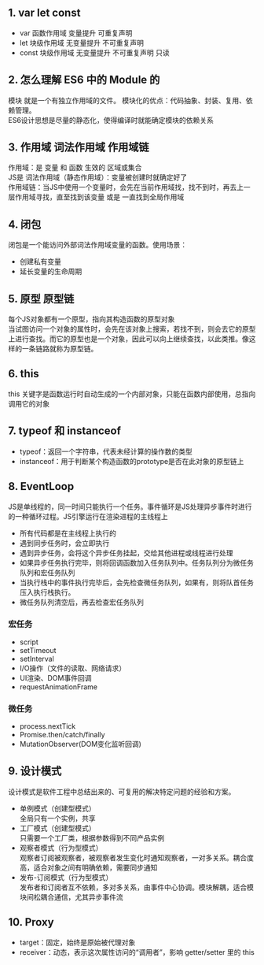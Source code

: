 ## 1. var let const
- var 函数作用域 变量提升 可重复声明
- let 块级作用域 无变量提升 不可重复声明
- const 块级作用域 无变量提升 不可重复声明 只读

## 2. 怎么理解 ES6 中的 Module 的
模块 就是一个有独立作用域的文件。
模块化的优点：代码抽象、封装、复用、依赖管理。  
ES6设计思想是尽量的静态化，使得编译时就能确定模块的依赖关系

## 3. 作用域 词法作用域 作用域链
作用域：是 变量 和 函数 生效的 区域或集合  
JS是 词法作用域（静态作用域）：变量被创建时就确定好了  
作用域链：当JS中使用一个变量时，会先在当前作用域找，找不到时，再去上一层作用域寻找，直至找到该变量 或是 一直找到全局作用域

## 4. 闭包
闭包是一个能访问外部词法作用域变量的函数。使用场景：
- 创建私有变量
- 延长变量的生命周期

## 5. 原型 原型链
每个JS对象都有一个原型，指向其构造函数的原型对象  
当试图访问一个对象的属性时，会先在该对象上搜索，若找不到，则会去它的原型上进行查找。而它的原型也是一个对象，因此可以向上继续查找，以此类推。像这样的一条链路就称为原型链。

## 6. this 
this 关键字是函数运行时自动生成的一个内部对象，只能在函数内部使用，总指向调用它的对象

## 7. typeof 和 instanceof
- typeof：返回一个字符串，代表未经计算的操作数的类型
- instanceof：用于判断某个构造函数的prototype是否在此对象的原型链上

## 8. EventLoop
JS是单线程的，同一时间只能执行一个任务。事件循环是JS处理异步事件时进行的一种循环过程。JS引擎运行在渲染进程的主线程上
- 所有代码都是在主线程上执行的
- 遇到同步任务时，会立即执行
- 遇到异步任务，会将这个异步任务挂起，交给其他进程或线程进行处理
- 如果异步任务执行完毕，则将回调函数加入任务队列中。任务队列分为微任务队列和宏任务队列
- 当执行栈中的事件执行完毕后，会先检查微任务队列，如果有，则将队首任务压入执行栈执行。
- 微任务队列清空后，再去检查宏任务队列
### 宏任务
- script
- setTimeout
- setInterval
- I/O操作（文件的读取、网络请求）
- UI渲染、DOM事件回调
- requestAnimationFrame
### 微任务
- process.nextTick
- Promise.then/catch/finally
- MutationObserver(DOM变化监听回调)

## 9. 设计模式
设计模式是软件工程中总结出来的、可复用的解决特定问题的经验和方案。
- 单例模式（创建型模式）  
全局只有一个实例，共享
- 工厂模式（创建型模式）  
只需要一个工厂类，根据参数得到不同产品实例
- 观察者模式（行为型模式）  
观察者订阅被观察者，被观察者发生变化时通知观察者，一对多关系。耦合度高，适合对象之间有明确依赖，需要同步通知
- 发布-订阅模式（行为型模式）  
发布者和订阅者互不依赖，多对多关系，由事件中心协调。模块解耦，适合模块间松耦合通信，尤其异步事件流

## 10. Proxy
- target：固定，始终是原始被代理对象
- receiver：动态，表示这次属性访问的“调用者”，影响 getter/setter 里的 this
